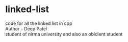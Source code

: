 # linked-list
code for all the linked list in cpp
<br>
Author - Deep Patel
<br>
student of nirma university and also an obidient student
